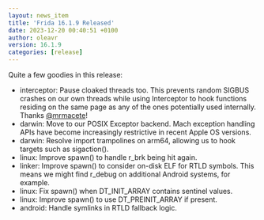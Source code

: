 ```yaml
---
layout: news_item
title: 'Frida 16.1.9 Released'
date: 2023-12-20 00:40:51 +0100
author: oleavr
version: 16.1.9
categories: [release]
---
```


Quite a few goodies in this release:

- interceptor: Pause cloaked threads too. This prevents random SIGBUS crashes on
  our own threads while using Interceptor to hook functions residing on the same
  page as any of the ones potentially used internally. Thanks [@mrmacete][]!
- darwin: Move to our POSIX Exceptor backend. Mach exception handling APIs have
  become increasingly restrictive in recent Apple OS versions.
- darwin: Resolve import trampolines on arm64, allowing us to hook targets such
  as sigaction().
- linux: Improve spawn() to handle r_brk being hit again.
- linker: Improve spawn() to consider on-disk ELF for RTLD symbols. This means
  we might find r_debug on additional Android systems, for example.
- linux: Fix spawn() when DT_INIT_ARRAY contains sentinel values.
- linux: Improve spawn() to use DT_PREINIT_ARRAY if present.
- android: Handle symlinks in RTLD fallback logic.


[@mrmacete]: https://x.com/bezjaje
